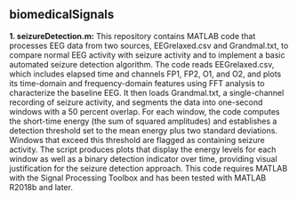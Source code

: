 ## biomedicalSignals

**1. seizureDetection.m:** This repository contains MATLAB code that processes EEG data from two sources, EEGrelaxed.csv and Grandmal.txt, to compare normal EEG activity with seizure activity and to implement a basic automated seizure detection algorithm. The code reads EEGrelaxed.csv, which includes elapsed time and channels FP1, FP2, O1, and O2, and plots its time-domain and frequency-domain features using FFT analysis to characterize the baseline EEG. It then loads Grandmal.txt, a single-channel recording of seizure activity, and segments the data into one-second windows with a 50 percent overlap. For each window, the code computes the short-time energy (the sum of squared amplitudes) and establishes a detection threshold set to the mean energy plus two standard deviations. Windows that exceed this threshold are flagged as containing seizure activity. The script produces plots that display the energy levels for each window as well as a binary detection indicator over time, providing visual justification for the seizure detection approach. This code requires MATLAB with the Signal Processing Toolbox and has been tested with MATLAB R2018b and later.
